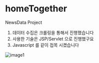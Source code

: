 # homeTogether
NewsData Project

1. 데이터 수집은 크롤링을 통해서 진행했습니다
2. 사용한 기술은 JSP/Servlet 으로 진행했구요
3. Javascript 를 같이 접목 시켰습니다

![image1](https://github.com/2022-SMRHD-DCX-Bigdata-8/homeTogether/assets/140788067/413a3fab-9887-40cb-8781-340b8ecdee3f)


